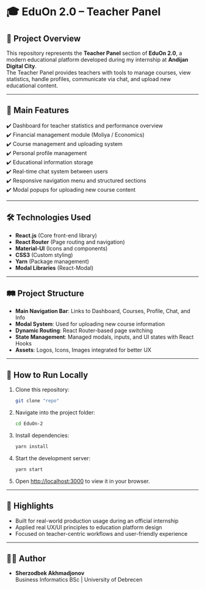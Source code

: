 # 🎓 EduOn 2.0 – Teacher Panel

## 🧠 Project Overview
This repository represents the **Teacher Panel** section of **EduOn 2.0**, a modern educational platform developed during my internship at **Andijan Digital City**.  
The Teacher Panel provides teachers with tools to manage courses, view statistics, handle profiles, communicate via chat, and upload new educational content.

---

## 📂 Main Features
✔️ Dashboard for teacher statistics and performance overview  
✔️ Financial management module (Moliya / Economics)  
✔️ Course management and uploading system  
✔️ Personal profile management  
✔️ Educational information storage  
✔️ Real-time chat system between users  
✔️ Responsive navigation menu and structured sections  
✔️ Modal popups for uploading new course content

---

## 🛠️ Technologies Used
- **React.js** (Core front-end library)
- **React Router** (Page routing and navigation)
- **Material-UI** (Icons and components)
- **CSS3** (Custom styling)
- **Yarn** (Package management)
- **Modal Libraries** (React-Modal)

---

## 🛤️ Project Structure
- **Main Navigation Bar**: Links to Dashboard, Courses, Profile, Chat, and Info
- **Modal System**: Used for uploading new course information
- **Dynamic Routing**: React Router-based page switching
- **State Management**: Managed modals, inputs, and UI states with React Hooks
- **Assets**: Logos, Icons, Images integrated for better UX

---

## 🚀 How to Run Locally
1. Clone this repository:
   ```bash
   git clone "repo"
   ```
2. Navigate into the project folder:
   ```bash
   cd EduOn-2
   ```
3. Install dependencies:
   ```bash
   yarn install
   ```
4. Start the development server:
   ```bash
   yarn start
   ```
5. Open [http://localhost:3000](http://localhost:3000) to view it in your browser.

---

## 🌟 Highlights
- Built for real-world production usage during an official internship
- Applied real UX/UI principles to education platform design
- Focused on teacher-centric workflows and user-friendly experience

---

## 👨‍💻 Author
- **Sherzodbek Akhmadjonov**  
Business Informatics BSc | University of Debrecen

